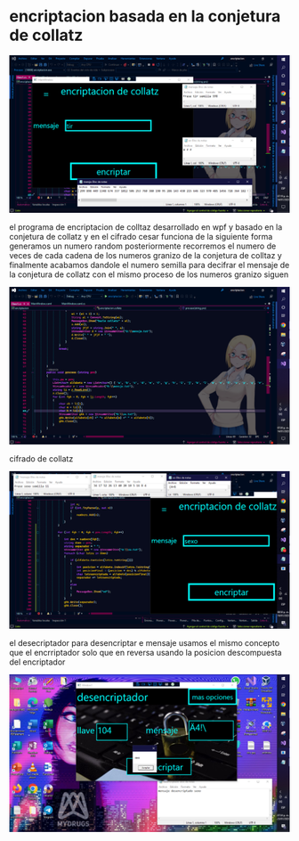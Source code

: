<h1>encriptacion basada en la conjetura de collatz</h1>
<img src="https://raw.githubusercontent.com/kernelboy34/encriptacion--de-collatz/main-ker/gfhmb.PNG"/>
<p>el programa de encriptacion de colltaz desarrollado en wpf y basado en la conjetura de collatz y en el cifrado cesar funciona de la siguiente forma generamos un numero random posteriormente recorremos el numero de veces  de cada cadena de los numeros granizo de la conjetura de colltaz y finalmente acabamos dandole el numero semilla para decifrar el mensaje de la conjetura de collatz con el mismo proceso de los numeros granizo siguen</p>
<img src="https://raw.githubusercontent.com/kernelboy34/encriptacion--de-collatz/main-ker/fhhf.PNG"/>
<p>cifrado de collatz<p>
<img src="https://raw.githubusercontent.com/kernelboy34/encriptacion--de-collatz/main-ker/magic.PNG"/>
<p>el desecriptador para desencriptar e mensaje usamos el mismo concepto que el encrriptador solo que en reversa usando la posicion descompuesta del encriptador </p>
<img src="https://github.com/kernelboy34/encriptacion--de-collatz/blob/main-ker/hhd.PNG"/>
